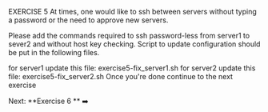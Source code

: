 EXERCISE 5
At times, one would like to ssh between servers without typing a password or the need to approve new servers.

Please add the commands required to ssh password-less from server1 to sever2 and without host key checking. Script to update configuration should be put in the following files.

for server1 update this file: exercise5-fix_server1.sh
for server2 update this file: exercise5-fix_server2.sh
Once you're done continue to the next exercise

Next: **Exercise 6 ** ➡️